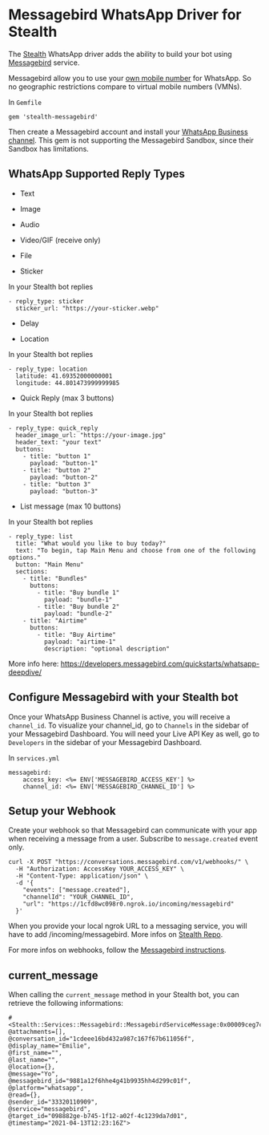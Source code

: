# Messagebird WhatsApp Driver for Stealth

The [Stealth](https://github.com/hellostealth/stealth) WhatsApp driver adds the ability to build your bot using [Messagebird](https://www.messagebird.com/en/solutions/whatsapp-api) service.

Messagebird allow you to use your [own mobile number](https://support.messagebird.com/hc/en-us/articles/360000244558-How-to-pick-a-number-for-WhatsApp-Business) for WhatsApp. So no geographic restrictions compare to virtual mobile numbers (VMNs).

In `Gemfile`
```
gem 'stealth-messagebird'
```

Then create a Messagebird account and install your [WhatsApp Business channel](https://support.messagebird.com/hc/en-us/articles/360000258437-WhatsApp-Business-step-by-step-onboarding). This gem is not supporting the Messagebird Sandbox, since their Sandbox has limitations.

## WhatsApp Supported Reply Types

* Text

* Image

* Audio

* Video/GIF (receive only)

* File

* Sticker

In your Stealth bot replies
```
- reply_type: sticker
  sticker_url: "https://your-sticker.webp"
```

* Delay

* Location

In your Stealth bot replies
```
- reply_type: location
  latitude: 41.69352000000001
  longitude: 44.801473999999985
```

* Quick Reply (max 3 buttons)

In your Stealth bot replies
```
- reply_type: quick_reply
  header_image_url: "https://your-image.jpg"
  header_text: "your text"
  buttons:
    - title: "button 1"
      payload: "button-1"
    - title: "button 2"
      payload: "button-2"
    - title: "button 3"
      payload: "button-3"
```

* List message (max 10 buttons)

In your Stealth bot replies
```
- reply_type: list
  title: "What would you like to buy today?"
  text: "To begin, tap Main Menu and choose from one of the following options."
  button: "Main Menu"
  sections:
    - title: "Bundles"
      buttons:
        - title: "Buy bundle 1"
          payload: "bundle-1"
        - title: "Buy bundle 2"
          payload: "bundle-2"
    - title: "Airtime"
      buttons:
        - title: "Buy Airtime"
          payload: "airtime-1"
          description: "optional description"
```

More info here: https://developers.messagebird.com/quickstarts/whatsapp-deepdive/

## Configure Messagebird with your Stealth bot
Once your WhatsApp Business Channel is active, you will receive a `channel_id`.
To visualize your channel_id, go to `Channels` in the sidebar of your Messagebird Dashboard.
You will need your Live API Key as well, go to `Developers` in the sidebar of your Messagebird Dashboard.

In `services.yml`
```
messagebird:
    access_key: <%= ENV['MESSAGEBIRD_ACCESS_KEY'] %>
    channel_id: <%= ENV['MESSAGEBIRD_CHANNEL_ID'] %>
```

## Setup your Webhook
Create your webhook so that Messagebird can communicate with your app when receiving a message from a user.
Subscribe to `message.created` event only.

```
curl -X POST "https://conversations.messagebird.com/v1/webhooks/" \
  -H "Authorization: AccessKey YOUR_ACCESS_KEY" \
  -H "Content-Type: application/json" \
  -d '{
    "events": ["message.created"],
    "channelId": "YOUR_CHANNEL_ID",
    "url": "https://1cfd8wc098r0.ngrok.io/incoming/messagebird"
  }'
```
When you provide your local ngrok URL to a messaging service, you will have to add /incoming/messagebird. More infos on [Stealth Repo](https://github.com/hellostealth/stealth/wiki/Local-Development).

For more infos on webhooks, follow the [Messagebird instructions](https://developers.messagebird.com/api/conversations/#create-webhook).

## current_message
When calling the `current_message` method in your Stealth bot, you can retrieve the following informations:
```
#<Stealth::Services::Messagebird::MessagebirdServiceMessage:0x00009ceg7cef4cd3
@attachments=[],
@conversation_id="1cdeee16bd432a987c167f67b611056f",
@display_name="Emilie",
@first_name="",
@last_name="",
@location={},
@message="Yo",
@messagebird_id="9881a12f6hhe4g41b9935hh4d299c01f",
@platform="whatsapp",
@read={},
@sender_id="33320110909",
@service="messagebird",
@target_id="098882ge-b745-1f12-a02f-4c1239da7d01",
@timestamp="2021-04-13T12:23:16Z">
```
